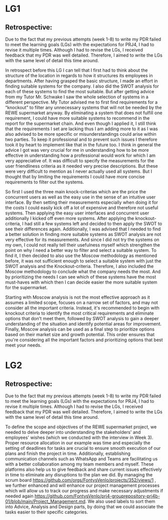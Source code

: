 # LG1
 
## Retrospective: 
Due to the fact that my previous attempts (week 1-8) to write my PDR failed to meet the learning goals (LGs) with the expectations for PRJ4, I had to revise it multiple times. 
Although I had to revise the LGs, I received feedback that my PDR was well detailed. Therefore, I aimed to write the LGs with the same level of detail this time around.

In retrospect before this LG I can tell that I first had to think about the structure of the location in regards to how it structures its employees in departments. 
After having grasped the basic structure, I made an effort in finding suitable systems for the company. I also did the SWOT analysis for each of these systems to find the most suitable. 
But after getting advice from my Tutor Mr. Schwake I saw the whole selection of systems in a different perspective. 
My Tutor advised me to first find requirements for a “knockout” to filter any unnecessary systems that will not be needed by the REWE supermarket anyway. 
By eliminating a system that does not fulfill one requirement, I could have more suitable systems to recommend in the report for the supermarket chain. 
And even though I applied it, I still think that the requirements I set are lacking thus I am adding more to it as I was also advised to be more specific or misunderstandings could arise within two parties. 
To keep it professional and to prevent such issues I therefore took it by heart to implement like that in the future too. 
I think in general the advice I got was very crucial for me in understanding how to be more effective in understanding how a professional would work for which I am very appreciative of.
It was difficult to specify the measurements for the user friendliness criteria as it needed very precise descriptions. But these were very difficult to mention as I never actually used all systems. 
But I thought that by limiting the requirements I could have more concise requirements to filter out the systems.

So first I used the three main knock-criterias which are the price the concurrent users as well as the easy use in the sense of an intuitive user interface. 
By then setting their measurements especially when doing it for the costs I could easily kick off a lot of expensive and therefore not useful systems. 
Then applying the easy user interfaces and concurrent user additionally I kicked off even more systems.
After applying the knockout-criteria, I had still a few systems left and decided to then apply the SWOT to see their differences again.
Additionally, I was advised that I needed to find a better solution in finding more suitable systems as SWOT analysis are not very effective for its measurements. 
And since I did not try the systems on my own, I could not really tell their usefulness myself which strengthen the point on why I need a better way to filter and select a suitable system. 
To find it, I then decided to also use the Moscow methodology as mentioned before, it was not sufficient enough to select a suitable system with just the SWOT analysis and the Knockout-criteria. 
Therefore, I also included the Moscow methodology to conclude what the company needs the most. 
And by prioritizing the needs I can see which of these systems have the most must-haves with which then I can decide easier the more suitable system for the supermarket.

Starting with Moscow analysis is not the most effective approach as it assumes a limited scope, focuses on a narrow set of factors, and may not consider all the important criteria. 
Instead, it's recommended to begin with knockout criteria to identify the most critical requirements and eliminate options that don't meet them, 
followed by SWOT analysis to gain a deeper understanding of the situation and identify potential areas for improvement. Finally, Moscow analysis can be used as a final step to prioritize options based on their market size and growth potential. 
This order ensures that you're considering all the important factors and prioritizing options that best meet your needs.





# LG2

## Retrospective: 
Due to the fact that my previous attempts (week 1-8) to write my PDR failed to meet the learning goals (LGs) with the expectations for PRJ4, I had to revise it multiple times. 
Although I had to revise the LGs, I received feedback that my PDR was well detailed. Therefore, I aimed to write the LGs with the same level of detail this time around.

To define the scope and objectives of the REWE supermarket project, we needed to delve deeper into understanding the stakeholders' and employees' wishes (which we conducted with the interview in Week 3). 
Proper resource allocation in our example was time and especially the setting of deadlines for tasks are crucial to ensure smooth execution of our plans and finish the project in time. 
Additionally, establishing communication channels such as WhatsApp and Teams are facilitating us with a better collaboration among my team members and myself. 
These platforms also help us to give feedback and share current issues effectively in time to eliminate any disruptions to the plan we did. 
By managing the scrum board https://github.com/orgs/FontysVenlo/projects/352/views/1 </a>, we further enhanced and will enhance our project management processes which will allow us to track our progress and make necessary adjustments if needed again https://github.com/FontysVenlo/prj4-grouprepository-prj4b-01/blob/main/Project_Management.md</a>.
We also used labels to sort them into Advice, Analysis and Design parts, by doing that we could associate the tasks easier to their specific categories. 
